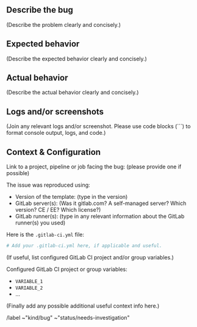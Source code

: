 ## Describe the bug

(Describe the problem clearly and concisely.)


## Expected behavior

(Describe the expected behavior clearly and concisely.)


## Actual behavior

(Describe the actual behavior clearly and concisely.)


## Logs and/or screenshots

(Join any relevant logs and/or screenshot. Please use code blocks (```) to format console output, logs, and code.)


## Context & Configuration

Link to a project, pipeline or job facing the bug: (please provide one if possible)

The issue was reproduced using:

* Version of the template: (type in the version)
* GitLab server(s): (Was it gitlab.com? A self-managed server? Which version? CE / EE? Which license?)
* GitLab runner(s): (type in any relevant information about the GitLab runner(s) you used)


Here is the `.gitlab-ci.yml` file:

```yaml
# Add your .gitlab-ci.yml here, if applicable and useful.

```

(If useful, list configured GitLab CI project and/or group variables.)

Configured GitLab CI project or group variables:

* `VARIABLE_1`
* `VARIABLE_2`
* ...


(Finally add any possible additional useful context info here.)




/label ~"kind/bug" ~"status/needs-investigation"
